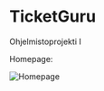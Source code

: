 # TicketGuru
Ohjelmistoprojekti I


Homepage:

![Homepage](https://github.com/marko-airisto/TicketGuru/Homepage.png)
